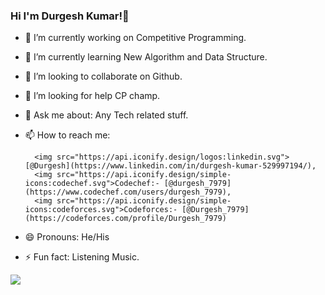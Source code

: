 ### Hi I'm Durgesh Kumar!👋

- 🔭 I’m currently working on Competitive Programming.
- 🌱 I’m currently learning  New Algorithm and Data Structure.
- 👯 I’m looking to collaborate on Github.
- 🤔 I’m looking for help CP champ. 
- 💬 Ask me about: Any Tech related stuff.
- 📫 How to reach me: 

        <img src="https://api.iconify.design/logos:linkedin.svg"> [@Durgesh](https://www.linkedin.com/in/durgesh-kumar-529997194/),   
        <img src="https://api.iconify.design/simple-icons:codechef.svg">Codechef:- [@durgesh_7979](https://www.codechef.com/users/durgesh_7979),   
        <img src="https://api.iconify.design/simple-icons:codeforces.svg">Codeforces:- [@Durgesh_7979](https://codeforces.com/profile/Durgesh_7979)

- 😄 Pronouns: He/His
- ⚡ Fun fact: Listening Music.

<img src="https://github-readme-stats.vercel.app/api?username=durgesh0187&&show_icons=true&title_color=ffffff&icon_color=bb2acf&text_color=daf7dc&bg_color=033333">
